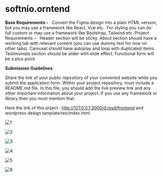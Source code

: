 # softnio.orntend

**Base Requirements -**
 
Convert the Figma design into a plain HTML version, but you may use a framework like React, Vue etc.
 For styling you can do full custom or may use a framework like Bootstrap, Tailwind etc.
Project Requirements –
 
Header section will be sticky.
About section should have a working tab with relevant content      (you can use dummy text for now on other tabs).
Carousel should have autoplay and loop with duplicated items.
Testimonials section should be slider with slide effect.
Functional form will be a plus point.

**Submission Guidelines**

Share the link of your public repository of your converted website while you submit the application form.
Within your project repository, must include a README.md file. In this file, you should add the live preview link and any other important information about your project. If you use any framework or library then you must mention that.


Here the link of this priject :
http://127.0.0.1:3000/d:/ssd/frontend and wordpress design tamplate/res/index.html

![1](https://github.com/user-attachments/assets/998716d0-bcb5-4ade-9f6e-32f1a18d63d6)

![2](https://github.com/user-attachments/assets/0dc8d8cc-16d6-4260-b9f6-39352948cb05)

![3](https://github.com/user-attachments/assets/1569e7ba-3021-4e2d-a9db-0bdf5bd01eef)

![4](https://github.com/user-attachments/assets/88a80fe2-8374-42b0-918b-005e5622a8cc)

![5](https://github.com/user-attachments/assets/3990e831-817f-4449-85d3-b4fa2601692e)


![6](https://github.com/user-attachments/assets/803169f2-4d71-4937-ba0f-08b328ba0ea9)





